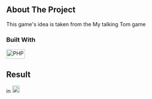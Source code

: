 <!-- ABOUT THE PROJECT -->
## About The Project

This game's idea is taken from the My talking Tom game

### Built With

<img src="https://github.com/get-icon/geticon/raw/master/icons/php.svg" alt="PHP" width="50px" height="25px"/>


## Result

in <a href="https://t.me/smirkingbot/" title="Telegram" target="_blank"><img src="https://telegram.org/img/favicon.ico" alt="PHP" width="20px" height="20px"/></a>
